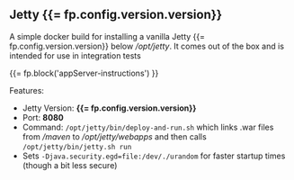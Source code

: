 ## Jetty {{= fp.config.version.version}}

A simple docker build for installing a vanilla Jetty {{= fp.config.version.version}} below
*/opt/jetty*. It comes out of the box and is intended for use in 
integration tests

{{= fp.block('appServer-instructions') }}

Features:

* Jetty Version: **{{= fp.config.version.version}}**
* Port: **8080**
* Command: `/opt/jetty/bin/deploy-and-run.sh` which links .war files from */maven* to 
  */opt/jetty/webapps* and then calls `/opt/jetty/bin/jetty.sh run`
* Sets `-Djava.security.egd=file:/dev/./urandom` for faster startup times
  (though a bit less secure)
  